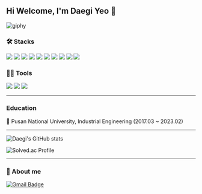 ## Hi Welcome, I'm Daegi Yeo 👋

![giphy](https://github.com/daegi0923/daegi0923/assets/156268579/909a2eb5-3082-4e1a-84e8-831f6be1cbbc)

### 🛠️ Stacks

<img src="https://img.shields.io/badge/Python-3766AB?style=flat-square&logo=Python&logoColor=white"/> <img src="https://img.shields.io/badge/Java-007396?style=flat-square&logo=Java&logoColor=white"/> <img src="https://img.shields.io/badge/C++-00599C?style=flat-square&logo=C%2B%2B&logoColor=white"/> <img src="https://img.shields.io/badge/Vue.js-4FC08D?style=flat-square&logo=Vue.js&logoColor=white"/> <img src="https://img.shields.io/badge/React-61DAFB?style=flat-square&logo=React&logoColor=white"/> <img src="https://img.shields.io/badge/Django-092E20?style=flat-square&logo=Django&logoColor=white"/> <img src="https://img.shields.io/badge/JavaScript-F7DF1E?style=flat-square&logo=JavaScript&logoColor=black"/> <img src="https://img.shields.io/badge/HTML5-E34F26?style=flat-square&logo=HTML5&logoColor=white"/> <img src="https://img.shields.io/badge/CSS3-1572B6?style=flat-square&logo=CSS3&logoColor=white"/> <img src="https://img.shields.io/badge/SCSS-CC6699?style=flat-square&logo=SASS&logoColor=white"/>


### 💪🏼 Tools

<img src="https://img.shields.io/badge/Git-F05032?style=flat-square&logo=Git&logoColor=white"/> <img src="https://img.shields.io/badge/Visual Studio Code-007ACC?style=flat-square&logo=Visual Studio Code&logoColor=white"/> <img src="https://img.shields.io/badge/Jira-0052CC?style=flat-square&logo=Jira&logoColor=white"/>

---

### Education

📖 Pusan National University, Industrial Engineering (2017.03 ~ 2023.02)

---

![Daegi's GitHub stats](https://github-readme-stats.vercel.app/api?username=daegi0923&show_icons=true&theme=radical)

![Solved.ac Profile](http://mazassumnida.wtf/api/v2/generate_badge?boj=daegi0923)

---

### 🐯 About me

[![Gmail Badge](https://img.shields.io/badge/Gmail-d14836?style=flat-square&logo=Gmail&logoColor=white&link=mailto:daegi0923@gmail.com)](mailto:daegi0923@gmail.com)
